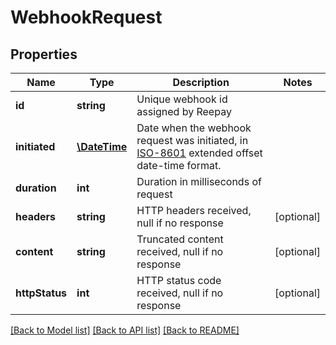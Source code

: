 # WebhookRequest

## Properties
Name | Type | Description | Notes
------------ | ------------- | ------------- | -------------
**id** | **string** | Unique webhook id assigned by Reepay | 
**initiated** | [**\DateTime**](\DateTime.md) | Date when the webhook request was initiated, in [ISO-8601](http://en.wikipedia.org/wiki/ISO_8601) extended offset date-time format. | 
**duration** | **int** | Duration in milliseconds of request | 
**headers** | **string** | HTTP headers received, null if no response | [optional] 
**content** | **string** | Truncated content received, null if no response | [optional] 
**httpStatus** | **int** | HTTP status code received, null if no response | [optional] 

[[Back to Model list]](../README.md#documentation-for-models) [[Back to API list]](../README.md#documentation-for-api-endpoints) [[Back to README]](../README.md)


